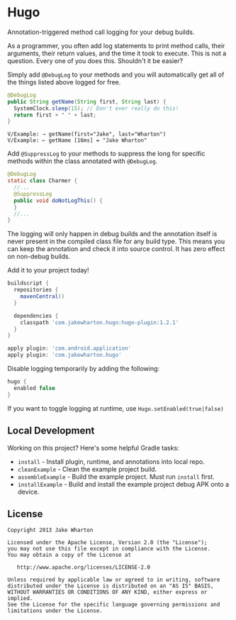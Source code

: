 Hugo
====

Annotation-triggered method call logging for your debug builds.

As a programmer, you often add log statements to print method calls, their arguments, their return
values, and the time it took to execute. This is not a question. Every one of you does this.
Shouldn't it be easier?

Simply add `@DebugLog` to your methods and you will automatically get all of the things listed above
logged for free.

```java
@DebugLog
public String getName(String first, String last) {
  SystemClock.sleep(15); // Don't ever really do this!
  return first + " " + last;
}
```
```
V/Example: ⇢ getName(first="Jake", last="Wharton")
V/Example: ⇠ getName [16ms] = "Jake Wharton"
```

Add `@SuppressLog` to your methods to suppress the long for specific methods within the class
annotated with `@DebugLog`.

```java
@DebugLog
static class Charmer {
  //...
  @SuppressLog
  public void doNotLogThis() {
  }
  //...
}
```


The logging will only happen in debug builds and the annotation itself is never present in the
compiled class file for any build type. This means you can keep the annotation and check it into
source control. It has zero effect on non-debug builds.

Add it to your project today!

```groovy
buildscript {
  repositories {
    mavenCentral()
  }

  dependencies {
    classpath 'com.jakewharton.hugo:hugo-plugin:1.2.1'
  }
}

apply plugin: 'com.android.application'
apply plugin: 'com.jakewharton.hugo'
```

Disable logging temporarily by adding the following:

```groovy
hugo {
  enabled false
}
```

If you want to toggle logging at runtime, use `Hugo.setEnabled(true|false)`


Local Development
-----------------

Working on this project? Here's some helpful Gradle tasks:

 * `install` - Install plugin, runtime, and annotations into local repo.
 * `cleanExample` - Clean the example project build.
 * `assembleExample` - Build the example project. Must run `install` first.
 * `installExample` - Build and install the example project debug APK onto a device.


License
--------

    Copyright 2013 Jake Wharton

    Licensed under the Apache License, Version 2.0 (the "License");
    you may not use this file except in compliance with the License.
    You may obtain a copy of the License at

       http://www.apache.org/licenses/LICENSE-2.0

    Unless required by applicable law or agreed to in writing, software
    distributed under the License is distributed on an "AS IS" BASIS,
    WITHOUT WARRANTIES OR CONDITIONS OF ANY KIND, either express or implied.
    See the License for the specific language governing permissions and
    limitations under the License.
